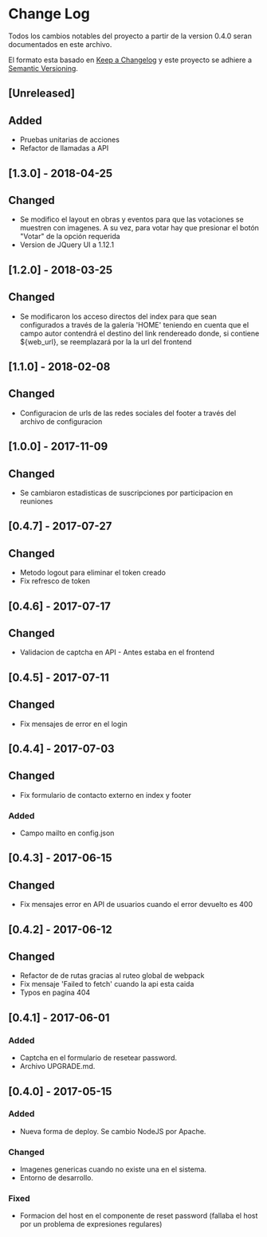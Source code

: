 # Change Log
Todos los cambios notables del proyecto a partir de la version 0.4.0 seran documentados en este archivo.

El formato esta basado en [Keep a Changelog](http://keepachangelog.com/)
y este proyecto se adhiere a  [Semantic Versioning](http://semver.org/).

## [Unreleased]
## Added
- Pruebas unitarias de acciones
- Refactor de llamadas a API

## [1.3.0] - 2018-04-25
## Changed
- Se modifico el layout en obras y eventos para que las votaciones se muestren con imagenes. A su vez, para votar hay que presionar el botón "Votar" de la opción requerida
- Version de JQuery UI a 1.12.1

## [1.2.0] - 2018-03-25
## Changed
- Se modificaron los acceso directos del index para que sean configurados a través de la galería 'HOME' teniendo en cuenta que el campo autor contendrá el destino del link rendereado donde, si contiene ${web_url}, se reemplazará por la la url del frontend

## [1.1.0] - 2018-02-08
## Changed
- Configuracion de urls de las redes sociales del footer a través del archivo de configuracion

## [1.0.0] - 2017-11-09
## Changed
- Se cambiaron estadisticas de suscripciones por participacion en reuniones

## [0.4.7] - 2017-07-27
## Changed
- Metodo logout para eliminar el token creado
- Fix refresco de token

## [0.4.6] - 2017-07-17
## Changed
- Validacion de captcha en API - Antes estaba en el frontend

## [0.4.5] - 2017-07-11
## Changed
- Fix mensajes de error en el login

## [0.4.4] - 2017-07-03
## Changed
- Fix formulario de contacto externo en index y footer

### Added
- Campo mailto en config.json

## [0.4.3] - 2017-06-15
## Changed
- Fix mensajes error en API de usuarios cuando el error devuelto es 400

## [0.4.2] - 2017-06-12
## Changed
- Refactor de de rutas gracias al ruteo global de webpack
- Fix mensaje 'Failed to fetch' cuando la api esta caida
- Typos en pagina 404

## [0.4.1] - 2017-06-01
### Added
- Captcha en el formulario de resetear password.
- Archivo UPGRADE.md.

## [0.4.0] - 2017-05-15
### Added
- Nueva forma de deploy. Se cambio NodeJS por Apache.

### Changed
- Imagenes genericas cuando no existe una en el sistema.
- Entorno de desarrollo.

### Fixed
- Formacion del host en el componente de reset password
  (fallaba el host por un problema de expresiones regulares)
